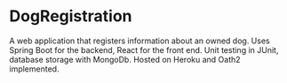 # DogRegistration
A web application that registers information about an owned dog. Uses Spring Boot for the backend, React for the front end. Unit testing in JUnit, database storage with MongoDb. Hosted on Heroku and Oath2 implemented.
